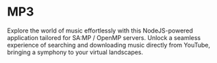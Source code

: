 # MP3
Explore the world of music effortlessly with this NodeJS-powered application tailored for SA:MP / OpenMP servers. Unlock a seamless experience of searching and downloading music directly from YouTube, bringing a symphony to your virtual landscapes.
